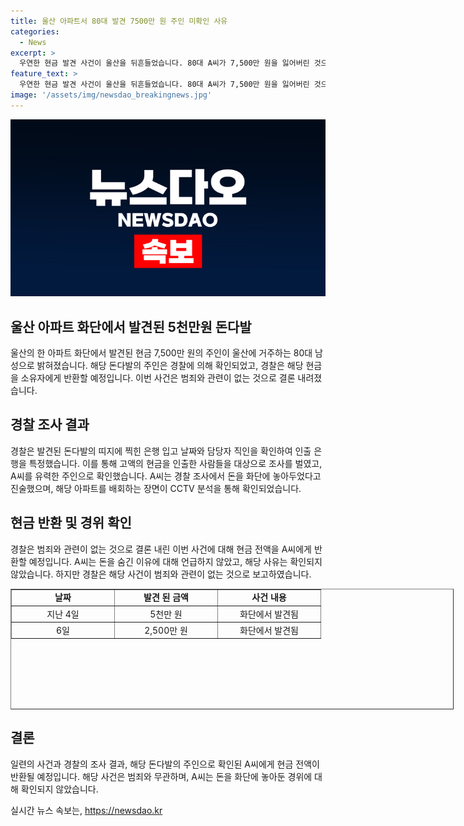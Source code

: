 ```yaml
---
title: 울산 아파트서 80대 발견 7500만 원 주인 미확인 사유
categories:
  - News
excerpt: >
  우연한 현금 발견 사건이 울산을 뒤흔들었습니다. 80대 A씨가 7,500만 원을 잃어버린 것으로 밝혀졌고, 경찰은 그를 현금 주인으로 확인했습니다. A씨는 돈의 출처를 알 수 없다며 돈을 아파트 화단에 놓았다고 진술했습니다. CCTV 분석 결과 A씨는 해당 아파트 주민이 아니며, 돈을 숨긴 이유는 밝혀지지 않았습니다. 경찰은 범죄와의 관련성은 없다고 판단했고 전액을 A씨에게 돌려줄 예정입니다. 지난 4일과 6일엔 같은 아파트에서 또 다른 돈 발견된 사건도 포함돼 있습니다. #울산 #아파트 #현금 #사건사고
feature_text: >
  우연한 현금 발견 사건이 울산을 뒤흔들었습니다. 80대 A씨가 7,500만 원을 잃어버린 것으로 밝혀졌고, 경찰은 그를 현금 주인으로 확인했습니다. A씨는 돈의 출처를 알 수 없다며 돈을 아파트 화단에 놓았다고 진술했습니다. CCTV 분석 결과 A씨는 해당 아파트 주민이 아니며, 돈을 숨긴 이유는 밝혀지지 않았습니다. 경찰은 범죄와의 관련성은 없다고 판단했고 전액을 A씨에게 돌려줄 예정입니다. 지난 4일과 6일엔 같은 아파트에서 또 다른 돈 발견된 사건도 포함돼 있습니다. #울산 #아파트 #현금 #사건사고
image: '/assets/img/newsdao_breakingnews.jpg'
---
```


<p><img src="/assets/img/newsdao_breakingnews.jpg" alt="ranknews 속보" /></p>

<h2 data-ke-size="size26">울산 아파트 화단에서 발견된 5천만원 돈다발</h2>

<p data-ke-size="size16">울산의 한 아파트 화단에서 발견된 현금 7,500만 원의 주인이 울산에 거주하는 80대 남성으로 밝혀졌습니다. 해당 돈다발의 주인은 경찰에 의해 확인되었고, 경찰은 해당 현금을 소유자에게 반환할 예정입니다. 이번 사건은 범죄와 관련이 없는 것으로 결론 내려졌습니다.</p>

<h2 data-ke-size="size24">경찰 조사 결과</h2>

<p data-ke-size="size16">경찰은 발견된 돈다발의 띠지에 찍힌 은행 입고 날짜와 담당자 직인을 확인하여 인출 은행을 특정했습니다. 이를 통해 고액의 현금을 인출한 사람들을 대상으로 조사를 벌였고, A씨를 유력한 주인으로 확인했습니다. A씨는 경찰 조사에서 돈을 화단에 놓아두었다고 진술했으며, 해당 아파트를 배회하는 장면이 CCTV 분석을 통해 확인되었습니다.</p>

<h2 data-ke-size="size24">현금 반환 및 경위 확인</h2>

<p data-ke-size="size16">경찰은 범죄와 관련이 없는 것으로 결론 내린 이번 사건에 대해 현금 전액을 A씨에게 반환할 예정입니다. A씨는 돈을 숨긴 이유에 대해 언급하지 않았고, 해당 사유는 확인되지 않았습니다. 하지만 경찰은 해당 사건이 범죄와 관련이 없는 것으로 보고하였습니다.</p>

<table style="width: 709px; height: 193px;" border="1">
<tbody>
<tr>
<td style="width: 150px; text-align: center; height: 17px;"><b>날짜</b></td>
<td style="width: 150px; text-align: center; height: 17px;"><b>발견 된 금액</b></td>
<td style="width: 150px; text-align: center; height: 17px;"><b>사건 내용</b></td>
</tr>
<tr>
<td style="width: 150px; text-align: center; height: 17px;">지난 4일</td>
<td style="width: 150px; text-align: center; height: 17px;">5천만 원</td>
<td style="width: 150px; text-align: center; height: 17px;">화단에서 발견됨</td>
</tr>
<tr>
<td style="width: 150px; text-align: center; height: 17px;">6일</td>
<td style="width: 150px; text-align: center; height: 17px;">2,500만 원</td>
<td style="width: 150px; text-align: center; height: 17px;">화단에서 발견됨</td>
</tr>
</tbody>
</table>

<h2 data-ke-size="size24">결론</h2>

<p data-ke-size="size16">일련의 사건과 경찰의 조사 결과, 해당 돈다발의 주인으로 확인된 A씨에게 현금 전액이 반환될 예정입니다. 해당 사건은 범죄와 무관하며, A씨는 돈을 화단에 놓아둔 경위에 대해 확인되지 않았습니다.</p>
실시간 뉴스 속보는, <a href="https://newsdao.kr" rel="dofollow">https://newsdao.kr</a>


